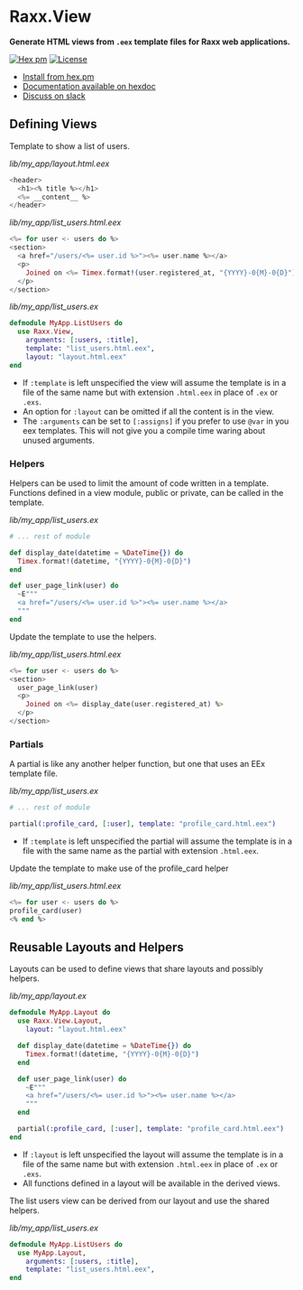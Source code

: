 # Raxx.View

**Generate HTML views from `.eex` template files for Raxx web applications.**

[![Hex pm](http://img.shields.io/hexpm/v/raxx_view.svg?style=flat)](https://hex.pm/packages/raxx_view)
[![License](https://img.shields.io/badge/License-Apache%202.0-blue.svg)](LICENSE)

- [Install from hex.pm](https://hex.pm/packages/raxx_view)
- [Documentation available on hexdoc](https://hexdocs.pm/raxx_view)
- [Discuss on slack](https://elixir-lang.slack.com/messages/C56H3TBH8/)

## Defining Views

Template to show a list of users.

*lib/my_app/layout.html.eex*
```ex
<header>
  <h1><% title %></h1>
  <%= __content__ %>
</header>
```

*lib/my_app/list_users.html.eex*

```eex
<%= for user <- users do %>
<section>
  <a href="/users/<%= user.id %>"><%= user.name %></a>
  <p>
    Joined on <%= Timex.format!(user.registered_at, "{YYYY}-0{M}-0{D}") %>
  </p>
</section>
```

*lib/my_app/list_users.ex*

```elixir
defmodule MyApp.ListUsers do
  use Raxx.View,
    arguments: [:users, :title],
    template: "list_users.html.eex",
    layout: "layout.html.eex"
end
```

- If `:template` is left unspecified the view will assume the template is in a file of the same name but with extension `.html.eex` in place of `.ex` or `.exs`.
- An option for `:layout` can be omitted if all the content is in the view.
- The `:arguments` can be set to `[:assigns]` if you prefer to use `@var` in you eex templates.
  This will not give you a compile time waring about unused arguments.

### Helpers

Helpers can be used to limit the amount of code written in a template.
Functions defined in a view module, public or private, can be called in the template.

*lib/my_app/list_users.ex*
```elixir
# ... rest of module

def display_date(datetime = %DateTime{}) do
  Timex.format!(datetime, "{YYYY}-0{M}-0{D}")
end

def user_page_link(user) do
  ~E"""
  <a href="/users/<%= user.id %>"><%= user.name %></a>
  """
end
```

Update the template to use the helpers.

*lib/my_app/list_users.html.eex*

```eex
<%= for user <- users do %>
<section>
  user_page_link(user)
  <p>
    Joined on <%= display_date(user.registered_at) %>
  </p>
</section>
```

### Partials

A partial is like any another helper function, but one that uses an EEx template file.

*lib/my_app/list_users.ex*

```elixir
# ... rest of module

partial(:profile_card, [:user], template: "profile_card.html.eex")
```

- If `:template` is left unspecified the partial will assume the template is in a file with the same name as the partial with extension `.html.eex`.

Update the template to make use of the profile_card helper

*lib/my_app/list_users.html.eex*

```eex
<%= for user <- users do %>
profile_card(user)
<% end %>
```

## Reusable Layouts and Helpers

Layouts can be used to define views that share layouts and possibly helpers.

*lib/my_app/layout.ex*

```elixir
defmodule MyApp.Layout do
  use Raxx.View.Layout,
    layout: "layout.html.eex"

  def display_date(datetime = %DateTime{}) do
    Timex.format!(datetime, "{YYYY}-0{M}-0{D}")
  end

  def user_page_link(user) do
    ~E"""
    <a href="/users/<%= user.id %>"><%= user.name %></a>
    """
  end

  partial(:profile_card, [:user], template: "profile_card.html.eex")
end
```

- If `:layout` is left unspecified the layout will assume the template is in a file of the same name but with extension `.html.eex` in place of `.ex` or `.exs`.
- All functions defined in a layout will be available in the derived views.

The list users view can be derived from our layout and use the shared helpers.

*lib/my_app/list_users.ex*

```elixir
defmodule MyApp.ListUsers do
  use MyApp.Layout,
    arguments: [:users, :title],
    template: "list_users.html.eex",
end
```
